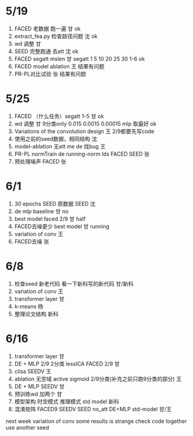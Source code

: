 # 5/19
1. FACED 老数据 跑一遍  甘 ok
2. extract_fea.py  检查路径问题 沈 ok
3. wd 调整 甘
4. SEED 完整跑通 去att 沈 ok
5. FACED segatt mslen 甘 segatt 1 5 10 20 25 30  1-6 ok
6. FACED model ablation 王  结果有问题
7. PR-PL对比试验  张  结果有问题

# 5/25
1. FACED  （什么任务）segatt  1-5 甘  ok
2. wd 调整 甘 9分类only  0.015 0.0015 0.00015  mlp  取最好  ok
3. Variations of the convolution design  王  2/9都要先写code
4. 使用之前的seed数据，相同结构 沈
5. model-ablation 无att me de 找bug 王
6. PR-PL normTrain de running-norm lds FACED SEED 张
7. 预处理噪声 FACED 张

# 6/1
1. 30 epochs SEED 原数据 SEED 沈
2. de  mlp  baseline  甘  no
3. best model faced 2/9  甘  half
4. FACED去噪更少  best model  甘  running
5. variation of conv  王
6. FACED去噪  张

# 6/8
1. 检查seed 新老代码 看一下新科写的新代码  甘/新科
2. variation of conv  王  
3. transformer layer  甘
4. k-means 杨
5. 整理论文结构 新科

# 6/16
1. transformer layer 甘
2. DE + MLP 2/9   2分类 lessICA FACED 2/9 甘
3. clisa  SEEDV   王
4. ablation  无空域 active  sigmoid  2/9分类(补充之前只跑9分类的部分) 王
5. DE + MLP  SEEDV  甘
6. 预训练wd 加两个 甘
7. 模型架构 时空模式 推理模式 std model 新科
8. 混淆矩阵 FACED9 SEEDV SEED no_att DE+MLP std-model 甘/王


next week 
variation of conv  some results is strange
check code together
use another seed   
